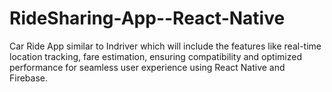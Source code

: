 # RideSharing-App--React-Native
Car Ride App similar to Indriver which will include the features like real-time location tracking, fare estimation, ensuring compatibility and optimized performance for seamless user experience using React Native and Firebase.
